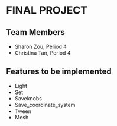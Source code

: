 # FINAL PROJECT

## Team Members
- Sharon Zou, Period 4
- Christina Tan, Period 4

## Features to be implemented
- Light
- Set
- Saveknobs
- Save_coordinate_system
- Tween
- Mesh 
